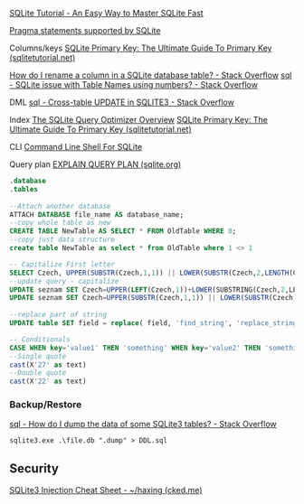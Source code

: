  
[SQLite Tutorial - An Easy Way to Master SQLite Fast](https://www.sqlitetutorial.net/)

[Pragma statements supported by SQLite](https://www.sqlite.org/pragma.html#pragma_integrity_check)

Columns/keys
[SQLite Primary Key: The Ultimate Guide To Primary Key (sqlitetutorial.net)](https://www.sqlitetutorial.net/sqlite-primary-key/)

[How do I rename a column in a SQLite database table? - Stack Overflow](https://stackoverflow.com/questions/805363/how-do-i-rename-a-column-in-a-sqlite-database-table#805508)
[sql - SQLite issue with Table Names using numbers? - Stack Overflow](https://stackoverflow.com/questions/4007780/sqlite-issue-with-table-names-using-numbers#4007798)

DML
[sql - Cross-table UPDATE in SQLITE3 - Stack Overflow](https://stackoverflow.com/questions/329197/cross-table-update-in-sqlite3)

Index 
[The SQLite Query Optimizer Overview](https://sqlite.org/optoverview.html#autoindex)
[SQLite Primary Key: The Ultimate Guide To Primary Key (sqlitetutorial.net)](https://www.sqlitetutorial.net/sqlite-primary-key/)

CLI
[Command Line Shell For SQLite](https://www.sqlite.org/cli.html)


Query plan
[EXPLAIN QUERY PLAN (sqlite.org)](https://www.sqlite.org/eqp.html)


```sql
.database  
.tables  
  
--Attach another database
ATTACH DATABASE file_name AS database_name;
--copy whole table as new  
CREATE TABLE NewTable AS SELECT * FROM OldTable WHERE 0;  
--copy just data structure  
create table NewTable as select * from OldTable where 1 <> 1

-- Capitalize First letter  
SELECT Czech, UPPER(SUBSTR(Czech,1,1)) || LOWER(SUBSTR(Czech,2,LENGTH(Czech))) AS Rest FROM seznam   
--update query - capitalize  
UPDATE seznam SET Czech=UPPER(LEFT(Czech,1))+LOWER(SUBSTRING(Czech,2,LEN(Czech)))  
UPDATE seznam SET Czech=UPPER(SUBSTR(Czech,1,1)) || LOWER(SUBSTR(Czech,2,LENGTH(Czech)))  
  
--replace part of string  
UPDATE table SET field = replace( field, 'find_string', 'replace_string' )

-- Conditionals
CASE WHEN key='value1' THEN 'something' WHEN key='value2' THEN 'somethingelse'
--Single quote
cast(X'27' as text)
--Double quote
cast(X'22' as text)
```

### Backup/Restore
[sql - How do I dump the data of some SQLite3 tables? - Stack Overflow](https://stackoverflow.com/questions/75675/how-do-i-dump-the-data-of-some-sqlite3-tables)

```batch
sqlite3.exe .\file.db ".dump" > DDL.sql
```

## Security

[SQLite3 Injection Cheat Sheet - ~/haxing (cked.me)](http://atta.cked.me/home/sqlite3injectioncheatsheet)
